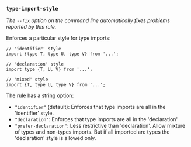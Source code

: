 ### `type-import-style`

_The `--fix` option on the command line automatically fixes problems reported by this rule._

Enforces a particular style for type imports:

```
// 'identifier' style
import {type T, type U, type V} from '...';

// 'declaration' style
import type {T, U, V} from '...';

// 'mixed' style
import {T, type U, type V} from '...';
```

The rule has a string option:

* `"identifier"` (default): Enforces that type imports are all in the
  'identifier' style.
* `"declaration"`: Enforces that type imports are all in the 'declaration'
* `"prefer-declaration"`: Less restrictive than 'declaration'. Allow mixture of types and non-types imports. But if all
  imported are types the 'declaration' style is allowed only.


<!-- assertions typeImportStyle -->
